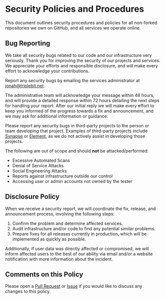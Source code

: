 # Security Policies and Procedures

This document outlines security procedures and policies for all non-forked repositories we own on GitHub, and all services we operate online.

## Bug Reporting

We take all security bugs related to our code and our infrastructure very seriously. Thank you for improving the security of our projects and services. We appreciate your efforts and responsible disclosure, and will make every effort to acknowledge your contributions.

Report any security bugs by emailing the services administrator at [jonah@triplebit.net](mailto:jonah@triplebit.net).

The administrative team will acknowledge your message within 48 hours, and will provide a detailed response within 72 hours detailing the next steps for handling your report. After our initial reply we will make every effort to keep you informed of the progress towards a fix and announcement, and we may ask for additional information or guidance.

Please report any security bugs in third-party projects to the person or team developing that project. Examples of third-party projects include [Synapse](https://github.com/matrix-org/synapse) or [Element](https://github.com/vector-im/element-web), as we do not actively assist in developing those projects.

The following are out of scope and should **not** be attacked/performed:

* Excessive Automated Scans
* Denial of Service Attacks
* Social Engineering Attacks
* Reports against infrastructure outside our control
* Accessing user or admin accounts not owned by the tester

## Disclosure Policy

When we receive a security report, we will coordinate the fix, release, and announcement process, involving the following steps:

1. Confirm the problem and determine affected services.
2. Audit infrastructure and/or code to find any potential similar problems.
3. Prepare fixes for all releases currently in production, which will be implemented as quickly as possible.

Additionally, if user data was directly affected or compromised, we will inform affected users to the best of our ability via email and/or a website notification with more information about the incident.

## Comments on this Policy

Please open a [Pull Request](https://github.com/privacyguides/.github/pulls) or [Issue](https://github.com/privacyguides/.github/issues) if you would like to discuss any changes to this policy.
